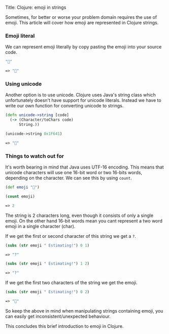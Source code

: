 Title: Clojure: emoji in strings

Sometimes, for better or worse your problem domain requires the use of emoji. This article will cover how emoji are represented in Clojure strings.

### Emoji literal

We can represent emoji literally by copy pasting the emoji into your source code.

```clojure
"🔮"

=> "🔮"
```

### Using unicode

Another option is to use unicode. Clojure uses Java's string class which unfortunately doesn't have support for unicode literals. Instead we have to write our own function for converting unicode to strings.

```clojure
(defn unicode->string [code]
  (-> (Character/toChars code)
      String.))

(unicode->string 0x1F641)

=> "🔮"
```

### Things to watch out for

It's worth bearing in mind that Java uses UTF-16 encoding. This means that unicode characters will use one 16-bit word or two 16-bits words, depending on the character. We can see this by using `count`.

```clojure
(def emoji "🔮")

(count emoji)

=> 2
```

The string is 2 characters long, even though it consists of only a single emoji. On the other hand 16-bit words mean you cant represent a two word emoji in a single character (char).

If we get the first or second character of this string we get a `?`.

```clojure
(subs (str emoji " Estimating!") 0 1)

=> "?"

(subs (str emoji " Estimating!") 1 2)

=> "?"
```

If we get the first two characters of the string we get the emoji.

```clojure
(subs (str emoji " Estimating!") 0 2)

=> "🔮"
```

So keep the above in mind when manipulating strings containing emoji, you can easily get inconsistent/unexpected behaviour.

This concludes this brief introduction to emoji in Clojure.
